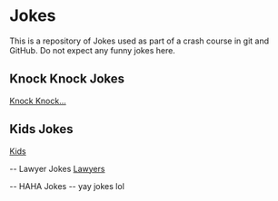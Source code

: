 # Jokes
This is a repository of Jokes used as part of a crash course in git and GitHub.
Do not expect any funny jokes here.

## Knock Knock Jokes
[Knock Knock...](KnockKnock/content.md)

## Kids Jokes
[Kids](Kids/content.md)

-- Lawyer Jokes 
[Lawyers](Lawyers/content.md)

-- HAHA Jokes
-- yay jokes
lol
